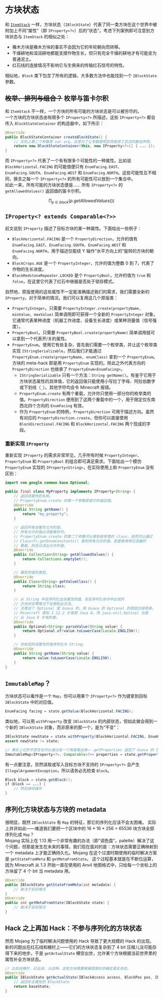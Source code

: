 # 方块状态

和 [`ItemStack`][ref-item-stack] 一样，方块状态（`IBlockState`）代表了同一类方块在这个世界中被附加上不同“属性”（即 `IProperty<?>`）后的“状态”。考虑下列案例即可注意到方块状态与 `ItemStack` 的相似之处：

  * 橡木方块是橡木方块的事实不会因为它的年轮朝向而转移。
  * 干燥耕地和湿润耕地都能支撑作物生长，但只有完全干燥的耕地才有可能变为普通泥土。
  * 红石线的连接情况不影响它与生俱来的传输红石信号的特性。

相似地，`Block` 类下包含了所有的逻辑，大多数方法中也能找到一个 `IBlockState` 参数。

[ref-item-stack]: ../chapter-04/item-stack.md

## ~~枚举、排列与组合？~~ 枚举与笛卡尔积

和 `ItemStack` 不一样，一个方块的所有可能的方块状态是可以被穷尽的。  
一个方块的方块状态由有限多个 `IProperty<?>` 所描述，这些 `IProperty<?>` 都会传入 `BlockStateContainer` 的构造器中，如下所示：

```java
@Override
public BlockStateContainer createBlockState() {
    // 实际上第二个参数是 var arg，这里为了让参数更明显而使用了显式的数组声明。
    return new BlockStateContainer(this, new IProperty<?>[] { ... });
}
```

而 `IProperty<?>` 代表了一个有有限多个可能性的一种属性。比如说 `BlockHorizontal.FACING` 的可能值便只有 `EnumFacing.EAST`、`EnumFacing.SOUTH`、`EnumFacing.WEST` 和 `EnumFacing.NORTH`。这些可能性互不相同，换言之每一个 `IProperty<?>` 的所有可能性可以放到一个集合中。  
如此一来，所有可能的方块状态便是…… 所有 `IProperty<?>` 的 `getAllowedValues()` 返回值的笛卡尔积。

$$
\prod_{p \in block}(p.getAllowedValues())
$$

## `IProperty<? extends Comparable<?>>`

前文说到 `IProperty` 描述了目标方块的某一种属性。下面给出一些例子：

  - `BlockHorizontal.FACING` 是一个 `PropertyDirection`，允许的值有 `EnumFacing.EAST`、`EnumFacing.SOUTH`、`EnumFacing.WEST` 和 `EnumFacing.NORTH`，用于描述仅能绕 Y 轴作“水平方向上的”旋转的方块的朝向。
  - `BlockCrops.AGE` 是一个 `PropertyInteger`，允许的值为整数 0 到 7，代表了作物的生长进度。
  - `BlockRedstoneRepeater.LOCKED` 是个 `PropertyBool`，允许的值为 `true` 和 `false`，在这里它代表了红石中继器是否处于锁存模式。

自然地，原版使用的这些属性不一定能准确描述我们的需求，我们需要全新的 `IProperty`。对于简单的情况，我们可以复用这几个原版类：

  - `PropertyInteger`。只需要 `PropertyInteger.create(propertyName, minValue, maxValue)` 简单调用即可获得一个全新的 `PropertyInteger` 对象，它通常代表某种进度（机器工作进度、设备生长进度）或某种测量值（信号强度）。
  - `PropertyBool`。只需要 `PropertyBool.create(propertyName)` 简单调用就可以拿到一个代表开/关的属性。
  - `PropertyEnum`。使用它有些复杂，首先我们需要一个枚举类，并让这个枚举类实现 `IStringSerializable`，然后我们才能通过 `PropertyEnum.create(propertyName, enumClass)` 拿到一个 `PropertyEnum`。方块的 meta-hack 即是用 `PropertyEnum` 实现的。除此之外代表方向的 `PropertyDirection` 也继承了 `PropertyEnum<EnumFacing>`。
    - `IStringSerializable` 只有一个方法：`String getName()`。有鉴于它用于方块状态属性的具体值，它的返回值只能使用小写拉丁字母、阿拉伯数字或下划线（`_`）。其他字符均会令 Minecraft 报错。
    - `PropertyEnum.create` 有两个重载，允许你只使用一部分你的枚举类的值。`PropertyDirection` 便用到了这两个重载中的一个，用于限定仅东南西北四个方向的 `EnumFacing` 有效。
    - 作为 `PropertyEnum` 的特例，`PropertyDirection` 可用于描述方向。虽然有对应的 `PropertyDirection.create`，但你可以直接使用 `BlockDirectional.FACING` 和 `BlockHorizontal.FACING` 两个现成的字段。

### 重新实现 `IProperty`

重新实现 `IProperty` 的需求非常罕见，几乎所有时候 `PropertyInteger`、`PropertyEnum` 和 `PropertyBool` 的组合即可满足需求。下面给出一个模仿 `PropertyEnum` 实现的 `IProperty<String>`，在实际使用上和 `PropertyEnum` 没有区别：

```java
import com.google.common.base.Optional;

public final class MyProperty implements IProperty<String> {
    // 返回该属性的名称。
    // PropertyEnum.create 的第一个参数即是它的返回值。
    @Override
    public String getName() {
        return "my_property";
    }

    // 返回所有该属性允许的值。
    // 所有允许的值必须能够穷尽。
    // PropertyEnum.create 的第二个参数可以拿到枚举类的 class，进而可以通过
    // Class<T>.getEnumConstants() 拿到所有允许的值。若是使用带过滤器的
    // 重载，则会过滤出允许的值。
    @Override
    public Collection<String> getAllowedValues() {
        return Collections.emptySet();
    }

    // 属性的值的类型。
    @Override
    public Class<String> getValueClass() {
        return String.class;
    }

    // 从 String 中反序列化出该属性的值，在反序列化命令中出现的
    // 方块状态等情况下会用到此方法。
    // 注意这个 Optional 是 Guava 的。用 Guava 的 Optional 的原因也很简单，
    // Minecraft 直到 1.12.2 才使用 Java 8，而 java.util.Optinal 也是
    // 从 Java 8 才有的类。
    @Override
    public Optional<String> parseValue(String value) {
        return Optional.of(value.toLowerCase(Locale.ENGLISH));
    }

    // 将给定的该属性的值序列化为 String。
    @Override
    public String getName(String value) {
        return value.toLowerCase(Locale.ENGLISH);
    }
}
```

## `ImmutableMap`？

方块状态可以看作是一个 `Map`，你可以用某个 `IProperty<?>` 作为键拿到目标 `IBlockState` 中的对应值。

```java
EnumFacing facing = state.getValue(BlockHorizontal.FACING);
```

类似地，可以用 `withProperty` 改变 `IBlockState` 的内部状态，但如此做会得到一个新的 `IBlockState` 对象，而非原来的那一个，是为“不变”：

```java
IBlockState newState = state.withProperty(BlockHorizontal.FACING, EnumFacing.EAST);
assert newState != state;

// 事实上它的不变性也可以通过另一个角度看出来—— getProperties 返回了 Guava 的 ImmutableMap
ImmutableMap<IProperty<?>, Comparable<?>> properties = state.getProperties();
```

有一点要注意，贸然读取或写入目标方块不支持的 `IProperty<?>` 会产生 `IllegalArgumentException`，所以请务必先检查 `Block`。

```java
Block block = state.getBlock();
if（block == ...) {
    // 然后继续操作
}
```

## 序列化方块状态与方块的 metadata

很明显，既然 `IBlockState` 有 `Map` 的特征，那它的序列化应该不会太困难。
实际上并非如此——难道我们要把一个区块中的 16 \* 16 \* 256 = 65536 块方块全部序列化成 `Map`？  
Mojang 实际上在 1.13 用一个非常有趣的办法（即“调色盘”，palette）解决了这个问题，但那是发生在未来的事情，我们现在面对的是：方块状态需要正确映射到一个 metadata 上才能正确持久化。Mojang 在这个过渡时期使用的临时解决方案是 `getStateFromMeta` 和 `getMetaFromState`。
这个过程基本就是在不断位运算，因为 Minecraft 从 1.3 开始一直在使用的 Anvil 地图格式中，只给每一个坐标上的方块留了 4 个 bit 当 metadata 用。

```java
@Override
public IBlockState getStateFromMeta(int metadata) {
    // 取决于实际情况
}
@Override
public int getMetaFromState(IBlockState state) {
    // 取决于实际情况
}
```

## Hack 之上再加 Hack：不参与序列化的方块状态

然而 Mojang 为了临时解决问题使用的 Hack 导致了更大规模的 Hack 的出现。
新的问题出在红石线和栅栏上——它们的方块状态复杂到了 4 bit 压根儿没可能存得下来的地步。于是 `getActualState` 横空出世，允许某个方块根据当前世界里的属性补全方块状态。

```java
// 比如说栅栏、红石线、火这种。这些方块需要根据周围状态确定真实状态。
@Override
public IBlockState getActualState(IBlockAccess access, BlockPos pos, IBlockState baseState) {
    // 返回补全属性的 BlockState
    return baseState;
}
```
